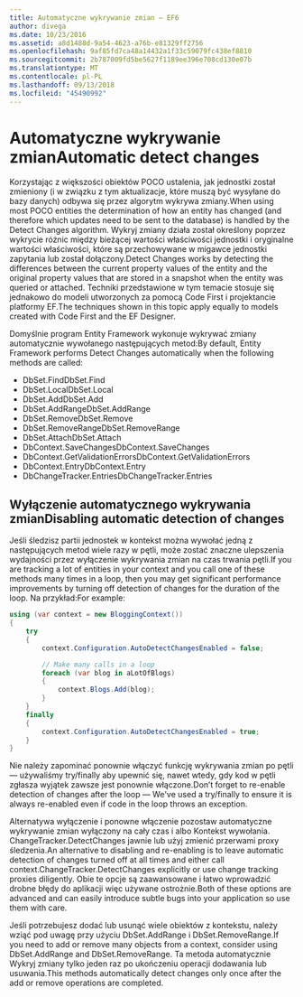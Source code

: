 ```yaml
---
title: Automatyczne wykrywanie zmian — EF6
author: divega
ms.date: 10/23/2016
ms.assetid: a8d1488d-9a54-4623-a76b-e81329ff2756
ms.openlocfilehash: 9af85fd7ca48a14432a1f33c59079fc438ef8810
ms.sourcegitcommit: 2b787009fd5be5627f1189ee396e708cd130e07b
ms.translationtype: MT
ms.contentlocale: pl-PL
ms.lasthandoff: 09/13/2018
ms.locfileid: "45490992"
---
```

# <a name="automatic-detect-changes"></a><span data-ttu-id="06772-102">Automatyczne wykrywanie zmian</span><span class="sxs-lookup"><span data-stu-id="06772-102">Automatic detect changes</span></span>
<span data-ttu-id="06772-103">Korzystając z większości obiektów POCO ustalenia, jak jednostki został zmieniony (i w związku z tym aktualizacje, które muszą być wysyłane do bazy danych) odbywa się przez algorytm wykrywa zmiany.</span><span class="sxs-lookup"><span data-stu-id="06772-103">When using most POCO entities the determination of how an entity has changed (and therefore which updates need to be sent to the database) is handled by the Detect Changes algorithm.</span></span> <span data-ttu-id="06772-104">Wykryj zmiany działa został określony poprzez wykrycie różnic między bieżącej wartości właściwości jednostki i oryginalne wartości właściwości, które są przechowywane w migawce jednostki zapytania lub został dołączony.</span><span class="sxs-lookup"><span data-stu-id="06772-104">Detect Changes works by detecting the differences between the current property values of the entity and the original property values that are stored in a snapshot when the entity was queried or attached.</span></span> <span data-ttu-id="06772-105">Techniki przedstawione w tym temacie stosuje się jednakowo do modeli utworzonych za pomocą Code First i projektancie platformy EF.</span><span class="sxs-lookup"><span data-stu-id="06772-105">The techniques shown in this topic apply equally to models created with Code First and the EF Designer.</span></span>  

<span data-ttu-id="06772-106">Domyślnie program Entity Framework wykonuje wykrywać zmiany automatycznie wywołanego następujących metod:</span><span class="sxs-lookup"><span data-stu-id="06772-106">By default, Entity Framework performs Detect Changes automatically when the following methods are called:</span></span>  

- <span data-ttu-id="06772-107">DbSet.Find</span><span class="sxs-lookup"><span data-stu-id="06772-107">DbSet.Find</span></span>  
- <span data-ttu-id="06772-108">DbSet.Local</span><span class="sxs-lookup"><span data-stu-id="06772-108">DbSet.Local</span></span>  
- <span data-ttu-id="06772-109">DbSet.Add</span><span class="sxs-lookup"><span data-stu-id="06772-109">DbSet.Add</span></span>  
- <span data-ttu-id="06772-110">DbSet.AddRange</span><span class="sxs-lookup"><span data-stu-id="06772-110">DbSet.AddRange</span></span>
- <span data-ttu-id="06772-111">DbSet.Remove</span><span class="sxs-lookup"><span data-stu-id="06772-111">DbSet.Remove</span></span>  
- <span data-ttu-id="06772-112">DbSet.RemoveRange</span><span class="sxs-lookup"><span data-stu-id="06772-112">DbSet.RemoveRange</span></span>
- <span data-ttu-id="06772-113">DbSet.Attach</span><span class="sxs-lookup"><span data-stu-id="06772-113">DbSet.Attach</span></span>  
- <span data-ttu-id="06772-114">DbContext.SaveChanges</span><span class="sxs-lookup"><span data-stu-id="06772-114">DbContext.SaveChanges</span></span>  
- <span data-ttu-id="06772-115">DbContext.GetValidationErrors</span><span class="sxs-lookup"><span data-stu-id="06772-115">DbContext.GetValidationErrors</span></span>  
- <span data-ttu-id="06772-116">DbContext.Entry</span><span class="sxs-lookup"><span data-stu-id="06772-116">DbContext.Entry</span></span>  
- <span data-ttu-id="06772-117">DbChangeTracker.Entries</span><span class="sxs-lookup"><span data-stu-id="06772-117">DbChangeTracker.Entries</span></span>  

## <a name="disabling-automatic-detection-of-changes"></a><span data-ttu-id="06772-118">Wyłączenie automatycznego wykrywania zmian</span><span class="sxs-lookup"><span data-stu-id="06772-118">Disabling automatic detection of changes</span></span>  

<span data-ttu-id="06772-119">Jeśli śledzisz partii jednostek w kontekst można wywołać jedną z następujących metod wiele razy w pętli, może zostać znaczne ulepszenia wydajności przez wyłączenie wykrywania zmian na czas trwania pętli.</span><span class="sxs-lookup"><span data-stu-id="06772-119">If you are tracking a lot of entities in your context and you call one of these methods many times in a loop, then you may get significant performance improvements by turning off detection of changes for the duration of the loop.</span></span> <span data-ttu-id="06772-120">Na przykład:</span><span class="sxs-lookup"><span data-stu-id="06772-120">For example:</span></span>  

``` csharp
using (var context = new BloggingContext())
{
    try
    {
        context.Configuration.AutoDetectChangesEnabled = false;

        // Make many calls in a loop
        foreach (var blog in aLotOfBlogs)
        {
            context.Blogs.Add(blog);
        }
    }
    finally
    {
        context.Configuration.AutoDetectChangesEnabled = true;
    }
}
```  

<span data-ttu-id="06772-121">Nie należy zapominać ponownie włączyć funkcję wykrywania zmian po pętli — używaliśmy try/finally aby upewnić się, nawet wtedy, gdy kod w pętli zgłasza wyjątek zawsze jest ponownie włączone.</span><span class="sxs-lookup"><span data-stu-id="06772-121">Don’t forget to re-enable detection of changes after the loop — We've used a try/finally to ensure it is always re-enabled even if code in the loop throws an exception.</span></span>  

<span data-ttu-id="06772-122">Alternatywa wyłączenie i ponowne włączenie pozostaw automatyczne wykrywanie zmian wyłączony na cały czas i albo Kontekst wywołania. ChangeTracker.DetectChanges jawnie lub użyj zmienić przerwami proxy śledzenia.</span><span class="sxs-lookup"><span data-stu-id="06772-122">An alternative to disabling and re-enabling is to leave automatic detection of changes turned off at all times and either call context.ChangeTracker.DetectChanges explicitly or use change tracking proxies diligently.</span></span> <span data-ttu-id="06772-123">Obie te opcje są zaawansowane i łatwo wprowadzić drobne błędy do aplikacji więc używane ostrożnie.</span><span class="sxs-lookup"><span data-stu-id="06772-123">Both of these options are advanced and can easily introduce subtle bugs into your application so use them with care.</span></span>  

<span data-ttu-id="06772-124">Jeśli potrzebujesz dodać lub usunąć wiele obiektów z kontekstu, należy wziąć pod uwagę przy użyciu DbSet.AddRange i DbSet.RemoveRange.</span><span class="sxs-lookup"><span data-stu-id="06772-124">If you need to add or remove many objects from a context, consider using DbSet.AddRange and DbSet.RemoveRange.</span></span> <span data-ttu-id="06772-125">Ta metoda automatycznie Wykryj zmiany tylko jeden raz po ukończeniu operacji dodawania lub usuwania.</span><span class="sxs-lookup"><span data-stu-id="06772-125">This methods automatically detect changes only once after the add or remove operations are completed.</span></span> 
